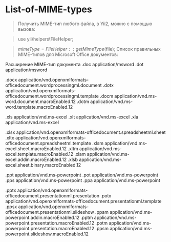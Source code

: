 # List-of-MIME-types

> Получить MIME-тип любого файла, в Yii2, можно с помощью вызова:

> use yii\helpers\FileHelper;

> $mimeType = FileHelper::getMimeType($file);
> Cписок правильных MIME-типов для Microsoft Office документов:


Расширение    MIME-тип документа
  .doc application/msword
  .dot application/msword

  .docx application/vnd.openxmlformats-officedocument.wordprocessingml.document
  .dotx application/vnd.openxmlformats-officedocument.wordprocessingml.template
  .docm application/vnd.ms-word.document.macroEnabled.12
  .dotm application/vnd.ms-word.template.macroEnabled.12

.xls application/vnd.ms-excel
.xlt application/vnd.ms-excel
.xla application/vnd.ms-excel

.xlsx application/vnd.openxmlformats-officedocument.spreadsheetml.sheet
.xltx application/vnd.openxmlformats-officedocument.spreadsheetml.template
.xlsm application/vnd.ms-excel.sheet.macroEnabled.12
.xltm application/vnd.ms-excel.template.macroEnabled.12
.xlam application/vnd.ms-excel.addin.macroEnabled.12
.xlsb application/vnd.ms-excel.sheet.binary.macroEnabled.12

.ppt application/vnd.ms-powerpoint
.pot application/vnd.ms-powerpoint
.pps application/vnd.ms-powerpoint
.ppa application/vnd.ms-powerpoint

.pptx application/vnd.openxmlformats-officedocument.presentationml.presentation
.potx application/vnd.openxmlformats-officedocument.presentationml.template
.ppsx application/vnd.openxmlformats-officedocument.presentationml.slideshow
.ppam application/vnd.ms-powerpoint.addin.macroEnabled.12
.pptm application/vnd.ms-powerpoint.presentation.macroEnabled.12
.potm application/vnd.ms-powerpoint.presentation.macroEnabled.12
.ppsm application/vnd.ms-powerpoint.slideshow.macroEnabled.12
